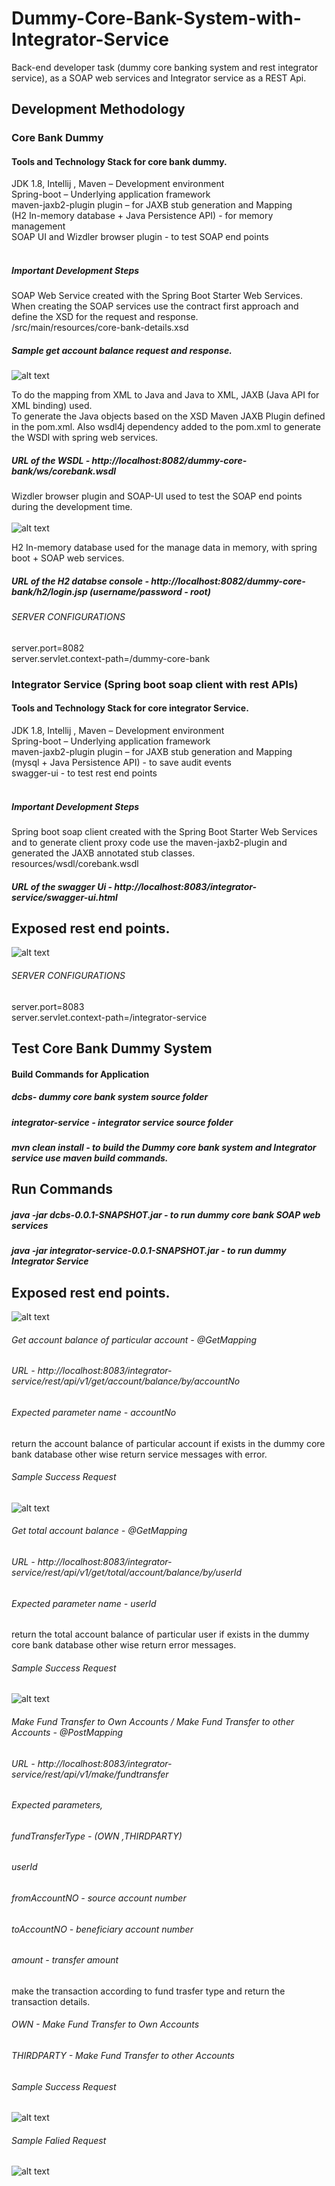 # Dummy-Core-Bank-System-with-Integrator-Service
Back-end developer task (dummy core banking system and rest integrator service), as a SOAP web services and Integrator service as a REST Api.

## Development Methodology

### Core Bank Dummy

#### Tools and Technology Stack for core bank dummy.

JDK 1.8, Intellij , Maven – Development environment</Br>
Spring-boot – Underlying application framework </Br>
maven-jaxb2-plugin plugin – for JAXB stub generation and Mapping </Br>
(H2 In-memory database + Java Persistence API) - for memory management </Br>
SOAP UI and Wizdler browser plugin - to test SOAP end points</Br></Br>

##### Important Development Steps

SOAP Web Service created with the Spring Boot Starter Web Services. When creating the SOAP services use the contract first approach and define the XSD for the request and response.</BR>
/src/main/resources/core-bank-details.xsd

##### Sample get account balance request and response.  
![alt text](https://github.com/RajithAsanka/SSE-Task-Back-end-Developer-/blob/main/images/xsd.png?raw=true)

To do the mapping from XML to Java and Java to XML, JAXB (Java API for XML binding) used.</Br>
To generate the Java objects based on the XSD Maven JAXB Plugin defined in the pom.xml. Also wsdl4j dependency added to the pom.xml to generate the WSDl with spring web services.

##### URL of the WSDL - http://localhost:8082/dummy-core-bank/ws/corebank.wsdl

Wizdler browser plugin and SOAP-UI used to test the SOAP end points during the development time.</BR></BR>
![alt text](https://github.com/RajithAsanka/SSE-Task-Back-end-Developer-/blob/main/images/wsdl.png?raw=true)
</BR>

 H2 In-memory database used for the manage data in memory,  with spring boot + SOAP web services.
 
##### URL of the H2 databse console - http://localhost:8082/dummy-core-bank/h2/login.jsp (username/password - root)

###### SERVER CONFIGURATIONS</BR> 
server.port=8082 </BR>
server.servlet.context-path=/dummy-core-bank </BR>
 
 ### Integrator Service (Spring boot soap client with rest APIs)

#### Tools and Technology Stack for core integrator Service.

JDK 1.8, Intellij , Maven – Development environment</Br>
Spring-boot – Underlying application framework </Br>
maven-jaxb2-plugin plugin – for JAXB stub generation and Mapping </Br>
(mysql + Java Persistence API)  - to save audit events</Br>
swagger-ui - to test rest end points
</Br></Br>

##### Important Development Steps

Spring boot soap client created with the Spring Boot Starter Web Services and to generate client proxy code
use the maven-jaxb2-plugin and generated the JAXB annotated stub classes.
</BR>
resources/wsdl/corebank.wsdl

##### URL of the swagger Ui - http://localhost:8083/integrator-service/swagger-ui.html

## Exposed rest end points.</Br>
![alt text](https://github.com/RajithAsanka/SSE-Task-Back-end-Developer-/blob/main/images/restendpoints.png?raw=true)
</BR>

###### SERVER CONFIGURATIONS </BR> 
server.port=8083 </BR>
server.servlet.context-path=/integrator-service </BR>

## Test Core Bank Dummy System 
#### Build Commands for Application
##### dcbs- dummy core bank system source folder
##### integrator-service - integrator service source folder
##### mvn clean install - to build the Dummy core bank system and Integrator service use maven build commands.
## Run Commands

#####  java -jar dcbs-0.0.1-SNAPSHOT.jar - to run dummy core bank SOAP web services
##### java -jar integrator-service-0.0.1-SNAPSHOT.jar - to run dummy Integrator Service

## Exposed rest end points.</Br>
![alt text](https://github.com/RajithAsanka/SSE-Task-Back-end-Developer-/blob/main/images/restendpoints.png?raw=true)

###### Get account balance of particular account - @GetMapping
###### URL  - http://localhost:8083/integrator-service/rest/api/v1/get/account/balance/by/accountNo
###### Expected parameter name - accountNo
return the account balance of particular account if exists in the dummy core bank database other wise return service messages with error.


###### Sample Success Request
![alt text](https://github.com/RajithAsanka/SSE-Task-Back-end-Developer-/blob/main/images/1.png?raw=true)

###### Get total account balance - @GetMapping
###### URL  - http://localhost:8083/integrator-service/rest/api/v1/get/total/account/balance/by/userId
###### Expected parameter name - userId
return the total account balance of particular user if exists in the dummy core bank database other wise return error messages.

###### Sample Success Request
![alt text](https://github.com/RajithAsanka/SSE-Task-Back-end-Developer-/blob/main/images/2.png?raw=true)

###### Make Fund Transfer to Own Accounts / Make Fund Transfer to other Accounts - @PostMapping
###### URL  - http://localhost:8083/integrator-service/rest/api/v1/make/fundtransfer
###### Expected parameters,
###### fundTransferType - (OWN ,THIRDPARTY)
###### userId 
###### fromAccountNO - source account number
###### toAccountNO - beneficiary account number
###### amount - transfer amount

make the transaction according to fund trasfer type and return the transaction details.
###### OWN - Make Fund Transfer to Own Accounts
###### THIRDPARTY - Make Fund Transfer to other Accounts

###### Sample Success Request
![alt text](https://github.com/RajithAsanka/SSE-Task-Back-end-Developer-/blob/main/images/3.png?raw=true)

###### Sample Falied Request
![alt text](https://github.com/RajithAsanka/SSE-Task-Back-end-Developer-/blob/main/images/4.png?raw=true)


